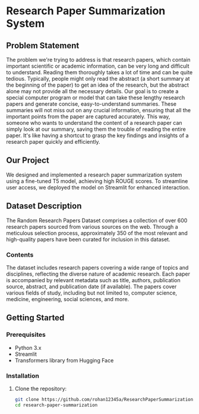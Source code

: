 # Research Paper Summarization System

## Problem Statement
The problem we're trying to address is that research papers, which contain important scientific or academic information, can be very long and difficult to understand. Reading them thoroughly takes a lot of time and can be quite tedious. Typically, people might only read the abstract (a short summary at the beginning of the paper) to get an idea of the research, but the abstract alone may not provide all the necessary details. 
Our goal is to create a special computer program or model that can take these lengthy research papers and generate concise, easy-to-understand summaries. These summaries will not miss out on any crucial information, ensuring that all the important points from the paper are captured accurately. This way, someone who wants to understand the content of a research paper can simply look at our summary, saving them the trouble of reading the entire paper. It's like having a shortcut to grasp the key findings and insights of a research paper quickly and efficiently.

## Our Project
We designed and implemented a research paper summarization system using a fine-tuned T5 model, achieving high ROUGE scores. To streamline user access, we deployed the model on Streamlit for enhanced interaction.

## Dataset Description
The Random Research Papers Dataset comprises a collection of over 600 research papers sourced from various sources on the web. Through a meticulous selection process, approximately 350 of the most relevant and high-quality papers have been curated for inclusion in this dataset.

### Contents
The dataset includes research papers covering a wide range of topics and disciplines, reflecting the diverse nature of academic research. Each paper is accompanied by relevant metadata such as title, authors, publication source, abstract, and publication date (if available). The papers cover various fields of study, including but not limited to, computer science, medicine, engineering, social sciences, and more.

## Getting Started

### Prerequisites
- Python 3.x
- Streamlit
- Transformers library from Hugging Face

### Installation
1. Clone the repository:
   ```sh
   git clone https://github.com/rohan12345a/ResearchPaperSummarization
   cd research-paper-summarization
